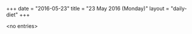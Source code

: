 +++
date = "2016-05-23"
title = "23 May 2016 (Monday)"
layout = "daily-diet"
+++

<p>&lt;no entries&gt;</p>
